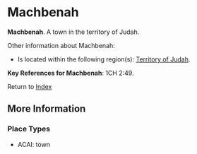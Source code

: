 # Machbenah
**Machbenah**. 
A town in the territory of Judah. 




Other information about Machbenah:


* Is located within the following region(s): 
[Territory of Judah](TerritoryOfJudah.md). 




**Key References for Machbenah**: 
1CH 2:49. 






Return to [Index](00-Index.md)

## More Information

### Place Types

* ACAI: town




